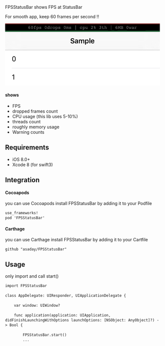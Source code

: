 
FPSStatusBar shows FPS at StatusBar

For smooth app, keep 60 frames per second !!

![](docs/ss.png)


#### shows

- FPS
- dropped frames count
- CPU usage (this lib uses 5-10%)
- threads count
- roughly memory usage
- Warning counts
 
## Requirements

- iOS 8.0+
- Xcode 8 (for swift3)

## Integration

#### Cocoapods

you can use Cocoapods install FPSStatusBar by adding it to your Podfile

```
use_frameworks!
pod 'FPSStatusBar'
```

#### Carthage

you can use Carthage install FPSStatusBar by adding it to your Cartfile

```
github "asaday/FPSStatusBar"
```

## Usage

only import and call start()

```
import FPSStatusBar

class AppDelegate: UIResponder, UIApplicationDelegate {

	var window: UIWindow?

	func application(application: UIApplication, didFinishLaunchingWithOptions launchOptions: [NSObject: AnyObject]?) -> Bool {
	
		FPSStatusBar.start()
		...

```



